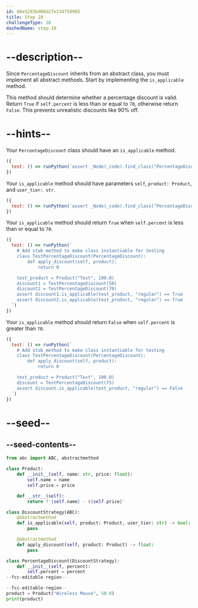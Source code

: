 ```yaml
---
id: 68e5293bd00d2fe134f58985
title: Step 10
challengeType: 20
dashedName: step-10
---
```


# --description--

Since `PercentageDiscount` inherits from an abstract class, you must implement all abstract methods. Start by implementing the `is_applicable` method.

This method should determine whether a percentage discount is valid. Return `True` if `self.percent` is less than or equal to `70`, otherwise return `False`. This prevents unrealistic discounts like 90% off.

# --hints--

Your `PercentageDiscount` class should have an `is_applicable` method.

```js
({
  test: () => runPython(`assert _Node(_code).find_class("PercentageDiscount").has_function("is_applicable")`)
})
```

Your `is_applicable` method should have parameters `self`, `product: Product`, and `user_tier: str`.

```js
({
  test: () => runPython(`assert _Node(_code).find_class("PercentageDiscount").find_function("is_applicable").has_args("self,product:Product,user_tier:str")`)
})
```

Your `is_applicable` method should return `True` when `self.percent` is less than or equal to `70`.

```js
({
  test: () => runPython(`
    # Add stub method to make class instantiable for testing
    class TestPercentageDiscount(PercentageDiscount):
        def apply_discount(self, product):
            return 0

    test_product = Product("Test", 100.0)
    discount1 = TestPercentageDiscount(50)
    discount2 = TestPercentageDiscount(70)
    assert discount1.is_applicable(test_product, "regular") == True
    assert discount2.is_applicable(test_product, "regular") == True
  `)
})
```

Your `is_applicable` method should return `False` when `self.percent` is greater than `70`.

```js
({
  test: () => runPython(`
    # Add stub method to make class instantiable for testing
    class TestPercentageDiscount(PercentageDiscount):
        def apply_discount(self, product):
            return 0

    test_product = Product("Test", 100.0)
    discount = TestPercentageDiscount(75)
    assert discount.is_applicable(test_product, "regular") == False
  `)
})
```

# --seed--

## --seed-contents--

```py
from abc import ABC, abstractmethod

class Product:
    def __init__(self, name: str, price: float):
        self.name = name
        self.price = price

    def __str__(self):
        return f'{self.name} - ${self.price}'

class DiscountStrategy(ABC):
    @abstractmethod
    def is_applicable(self, product: Product, user_tier: str) -> bool:
        pass

    @abstractmethod
    def apply_discount(self, product: Product) -> float:
        pass

class PercentageDiscount(DiscountStrategy):
    def __init__(self, percent):
        self.percent = percent
--fcc-editable-region--

--fcc-editable-region--
product = Product("Wireless Mouse", 50.0)
print(product)
```
